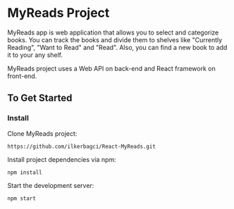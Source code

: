 # MyReads Project

MyReads app is web application that allows you to select and categorize books.
You can track the books and divide them to shelves like "Currently Reading", "Want to Read" and "Read". 
Also, you can find a new book to add it to your any shelf.

MyReads project uses a Web API on back-end and React framework on front-end.

## To Get Started

### Install

Clone MyReads project:
```
https://github.com/ilkerbagci/React-MyReads.git
```

Install project dependencies via npm:
```
npm install
```

Start the development server:
```
npm start
```
